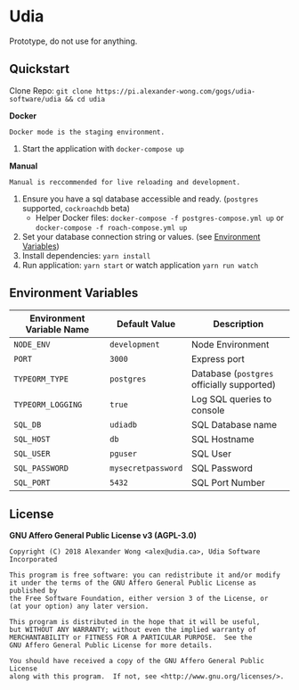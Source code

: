 # Udia

Prototype, do not use for anything.

## Quickstart

Clone Repo: `git clone https://pi.alexander-wong.com/gogs/udia-software/udia && cd udia`

**Docker**

    Docker mode is the staging environment.
1.  Start the application with `docker-compose up`

**Manual**

    Manual is reccommended for live reloading and development.

1.  Ensure you have a sql database accessible and ready. (`postgres` supported, `cockroachdb` beta)
    - Helper Docker files: `docker-compose -f postgres-compose.yml up` or `docker-compose -f roach-compose.yml up`
2.  Set your database connection string or values. (see [Environment Variables](#environment-variables))
3.  Install dependencies: `yarn install`
4.  Run application: `yarn start` or watch application `yarn run watch`

## Environment Variables

| Environment Variable Name | Default Value | Description |
| ------------------------- | ------------- | ----------- |
| `NODE_ENV` | `development` | Node Environment |
| `PORT` | `3000` | Express port |
| `TYPEORM_TYPE` | `postgres` | Database (`postgres` officially supported) |
| `TYPEORM_LOGGING` | `true` | Log SQL queries to console |
| `SQL_DB` | `udiadb` | SQL Database name |
| `SQL_HOST` | `db` | SQL Hostname |
| `SQL_USER` | `pguser` | SQL User |
| `SQL_PASSWORD` | `mysecretpassword` | SQL Password |
| `SQL_PORT` | `5432` | SQL Port Number |

## License

**GNU Affero General Public License v3 (AGPL-3.0)**

```text
Copyright (C) 2018 Alexander Wong <alex@udia.ca>, Udia Software Incorporated

This program is free software: you can redistribute it and/or modify
it under the terms of the GNU Affero General Public License as published by
the Free Software Foundation, either version 3 of the License, or
(at your option) any later version.

This program is distributed in the hope that it will be useful,
but WITHOUT ANY WARRANTY; without even the implied warranty of
MERCHANTABILITY or FITNESS FOR A PARTICULAR PURPOSE.  See the
GNU Affero General Public License for more details.

You should have received a copy of the GNU Affero General Public License
along with this program.  If not, see <http://www.gnu.org/licenses/>.
```
